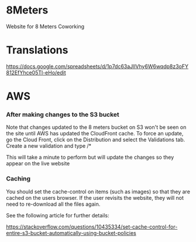 # 8Meters
Website for 8 Meters Coworking

# Translations
https://docs.google.com/spreadsheets/d/1p7dc63aJllVhy6W6wqdp8z3oFY812EfYhce05Tl-eHo/edit

# AWS
### After making changes to the S3 bucket
Note that changes updated to the 8 meters bucket on S3 won't be seen on the site until AWS has updated the CloudFront cache.
To force an update, go the Cloud Front, click on the Distribution and select the Validations tab.
Create a new validation and type /*

This will take a minute to perform but will update the changes so they appear on the live website

### Caching
You should set the cache-control on items (such as images) so that they are cached on the users browser. If the user revisits the website, they will not need to re-download all the files again.

See the following article for further details:

https://stackoverflow.com/questions/10435334/set-cache-control-for-entire-s3-bucket-automatically-using-bucket-policies
